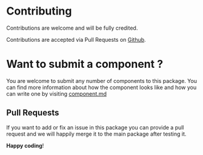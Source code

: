 # Contributing

Contributions are welcome and will be fully credited.

Contributions are accepted via Pull Requests on [Github](https://github.com/ahmadyousefdev/automs).

# Want to submit a component ?

You are welcome to submit any number of components to this package. You can find more information about how the component looks like and how you can write one by visiting [component.md](component.md)

## Pull Requests

If you want to add or fix an issue in this package you can provide a pull request and we will happily merge it to the main package after testing it.

**Happy coding**!
